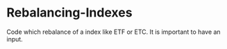 # Rebalancing-Indexes
Code which rebalance of a index like ETF or ETC. It is important to have an input.
